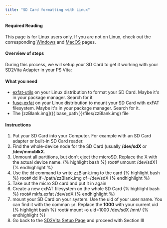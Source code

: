 ```yaml
---
title: "SD Card formatting with Linux"
---
```


#### Required Reading
This page is for Linux users only. If you are not on Linux, check out the corresponding [Windows](sd-format-windows) and [MacOS](sd-format-macos) pages.

#### Overview of steps

During this process, we will setup your SD Card to get it working with your SD2Vita Adapter in your PS Vita:

#### What you need

* [exfat-utils](https://github.com/relan/exfat) on your Linux distribution to format your SD Card. Maybe it's in your package manager. Search for it
* [fuse-exfat](https://github.com/relan/exfat) on your Linux distribution to mount your SD Card with exFAT filesystem. Maybe it's in your package manager. Search for it.
* The [zzBlank.img]({{ base_path }}/files/zzBlank.img) file 

#### Instructions

1. Put your SD Card into your Computer. For example with an SD Card adapter or built-in SD Card reader.
1. Find the whole-device node for the SD Card (usually **/dev/sdX** or **/dev/mmcblkX**.
1. Unmount all partitions, but don't eject the microSD. Replace the X with the actual device name. 
{% highlight bash %}
root# umount /dev/sdX1
{% endhighlight %}
1. Use the `dd` command to write zzBlank.img to the card
{% highlight bash %}
root# dd if=/path/zzBlank.img of=/dev/sdX
{% endhighlight %}
1. Take out the micro SD card and put it in again
1. Create a new exFAT filesystem on the whole SD Card
{% highlight bash %}
root# mkfs.exfat /dev/sdX
{% endhighlight %}
1. mount your SD Card on your system. Use the uid of your user name. You can find it with the comman `id`. Replace the **1000** with your current uid
{% highlight bash %}
root# mount -o uid=1000 /dev/sdX /mnt/
{% endhighlight %}
1. Go back to the [SD2Vita Setup Page](sd2vita-info-setup) and proceed with Section III

